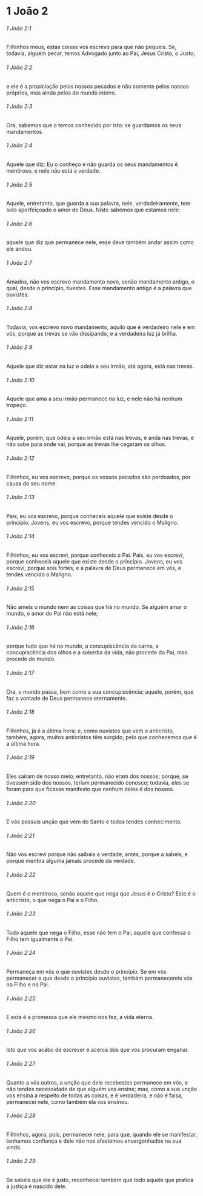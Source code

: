 # 1 João 2

###### 1 João 2:1

Filhinhos meus, estas coisas vos escrevo para que não pequeis. Se, todavia, alguém pecar, temos Advogado junto ao Pai, Jesus Cristo, o Justo;

###### 1 João 2:2

e ele é a propiciação pelos nossos pecados e não somente pelos nossos próprios, mas ainda pelos do mundo inteiro.

###### 1 João 2:3

Ora, sabemos que o temos conhecido por isto: se guardamos os seus mandamentos.

###### 1 João 2:4

Aquele que diz: Eu o conheço e não guarda os seus mandamentos é mentiroso, e nele não está a verdade.

###### 1 João 2:5

Aquele, entretanto, que guarda a sua palavra, nele, verdadeiramente, tem sido aperfeiçoado o amor de Deus. Nisto sabemos que estamos nele:

###### 1 João 2:6

aquele que diz que permanece nele, esse deve também andar assim como ele andou.

###### 1 João 2:7

Amados, não vos escrevo mandamento novo, senão mandamento antigo, o qual, desde o princípio, tivestes. Esse mandamento antigo é a palavra que ouvistes.

###### 1 João 2:8

Todavia, vos escrevo novo mandamento, aquilo que é verdadeiro nele e em vós, porque as trevas se vão dissipando, e a verdadeira luz já brilha.

###### 1 João 2:9

Aquele que diz estar na luz e odeia a seu irmão, até agora, está nas trevas.

###### 1 João 2:10

Aquele que ama a seu irmão permanece na luz, e nele não há nenhum tropeço.

###### 1 João 2:11

Aquele, porém, que odeia a seu irmão está nas trevas, e anda nas trevas, e não sabe para onde vai, porque as trevas lhe cegaram os olhos.

###### 1 João 2:12

Filhinhos, eu vos escrevo, porque os vossos pecados são perdoados, por causa do seu nome.

###### 1 João 2:13

Pais, eu vos escrevo, porque conheceis aquele que existe desde o princípio. Jovens, eu vos escrevo, porque tendes vencido o Maligno.

###### 1 João 2:14

Filhinhos, eu vos escrevi, porque conheceis o Pai. Pais, eu vos escrevi, porque conheceis aquele que existe desde o princípio. Jovens, eu vos escrevi, porque sois fortes, e a palavra de Deus permanece em vós, e tendes vencido o Maligno.

###### 1 João 2:15

Não ameis o mundo nem as coisas que há no mundo. Se alguém amar o mundo, o amor do Pai não está nele;

###### 1 João 2:16

porque tudo que há no mundo, a concupiscência da carne, a concupiscência dos olhos e a soberba da vida, não procede do Pai, mas procede do mundo.

###### 1 João 2:17

Ora, o mundo passa, bem como a sua concupiscência; aquele, porém, que faz a vontade de Deus permanece eternamente.

###### 1 João 2:18

Filhinhos, já é a última hora; e, como ouvistes que vem o anticristo, também, agora, muitos anticristos têm surgido; pelo que conhecemos que é a última hora.

###### 1 João 2:19

Eles saíram de nosso meio; entretanto, não eram dos nossos; porque, se tivessem sido dos nossos, teriam permanecido conosco; todavia, eles se foram para que ficasse manifesto que nenhum deles é dos nossos.

###### 1 João 2:20

E vós possuís unção que vem do Santo e todos tendes conhecimento.

###### 1 João 2:21

Não vos escrevi porque não saibais a verdade; antes, porque a sabeis, e porque mentira alguma jamais procede da verdade.

###### 1 João 2:22

Quem é o mentiroso, senão aquele que nega que Jesus é o Cristo? Este é o anticristo, o que nega o Pai e o Filho.

###### 1 João 2:23

Todo aquele que nega o Filho, esse não tem o Pai; aquele que confessa o Filho tem igualmente o Pai.

###### 1 João 2:24

Permaneça em vós o que ouvistes desde o princípio. Se em vós permanecer o que desde o princípio ouvistes, também permanecereis vós no Filho e no Pai.

###### 1 João 2:25

E esta é a promessa que ele mesmo nos fez, a vida eterna.

###### 1 João 2:26

Isto que vos acabo de escrever é acerca dos que vos procuram enganar.

###### 1 João 2:27

Quanto a vós outros, a unção que dele recebestes permanece em vós, e não tendes necessidade de que alguém vos ensine; mas, como a sua unção vos ensina a respeito de todas as coisas, e é verdadeira, e não é falsa, permanecei nele, como também ela vos ensinou.

###### 1 João 2:28

Filhinhos, agora, pois, permanecei nele, para que, quando ele se manifestar, tenhamos confiança e dele não nos afastemos envergonhados na sua vinda.

###### 1 João 2:29

Se sabeis que ele é justo, reconhecei também que todo aquele que pratica a justiça é nascido dele.

